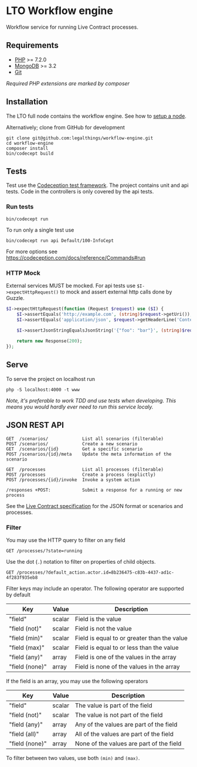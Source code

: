 # LTO Workflow engine

Workflow service for running Live Contract processes.

## Requirements

- [PHP](http://www.php.net) >= 7.2.0
- [MongoDB](http://www.mongodb.org/) >= 3.2
- [Git](http://git-scm.com)

_Required PHP extensions are marked by composer_


## Installation

The LTO full node contains the workflow engine. See how to [setup a node](https://github.com/legalthings/lto).

Alternatively; clone from GitHub for development

```
git clone git@github.com:legalthings/workflow-engine.git
cd workflow-engine
composer install
bin/codecept build
```

## Tests

Test use the [Codeception test framework](https://codeception.com/). The project contains unit and api tests. Code in the
controllers is only covered by the api tests.

### Run tests

    bin/codecept run

To run only a single test use

    bin/codecept run api Default/100-InfoCept

For more options see https://codeception.com/docs/reference/Commands#run

### HTTP Mock

External services MUST be mocked. For api tests use `$I->expectHttpRequest()` to mock and assert external http calls done by Guzzle.

```php
$I->expectHttpRequest(function (Request $request) use ($I) {
    $I->assertEquals('http://example.com', (string)$request->getUri());
    $I->assertEquals('application/json', $request->getHeaderLine('Content-Type'));

    $I->assertJsonStringEqualsJsonString('{"foo": "bar"}', (string)$request->getBody());
    
    return new Response(200);
});
```

## Serve

To serve the project on localhost run

```
php -S localhost:4000 -t www
```

_Note, it's preferable to work TDD and use tests when developing. This means you would hardly ever need to run this service
localy._


## JSON REST API

```
GET  /scenarios/             List all scenarios (filterable)
POST /scenarios/             Create a new scenario
GET  /scenarios/{id}         Get a specific scenario
POST /scenarios/{id}/meta    Update the meta information of the scenario

GET  /processes              List all processes (filterable)
POST /processes              Create a process (explictly)
POST /processes/{id}/invoke  Invoke a system action

/responses +POST:            Submit a response for a running or new process
```

See the [Live Contract specification](https://docs.livecontracts.io/) for the JSON format or scenarios and processes.

### Filter

You may use the HTTP query to filter on any field

    GET /processes/?state=running

Use the dot (`.`) notation to filter on properties of child objects.

    GET /processes/?default_action.actor.id=8b236475-c83b-4437-ad1c-4f283f935eb8

Filter keys may include an operator. The following operator are supported by default

Key            | Value  | Description
-------------- | ------ | ---------------------------------------------------
"field"        | scalar | Field is the value
"field (not)"  | scalar | Field is not the value
"field (min)"  | scalar | Field is equal to or greater than the value
"field (max)"  | scalar | Field is equal to or less than the value
"field (any)"  | array  | Field is one of the values in the array
"field (none)" | array  | Field is none of the values in the array

If the field is an array, you may use the following operators

Key            | Value  | Description
-------------- | ------ | ---------------------------------------------------
"field"        | scalar | The value is part of the field
"field (not)"  | scalar | The value is not part of the field
"field (any)"  | array  | Any of the values are part of the field
"field (all)"  | array  | All of the values are part of the field
"field (none)" | array  | None of the values are part of the field

To filter between two values, use both `(min)` and `(max)`.

